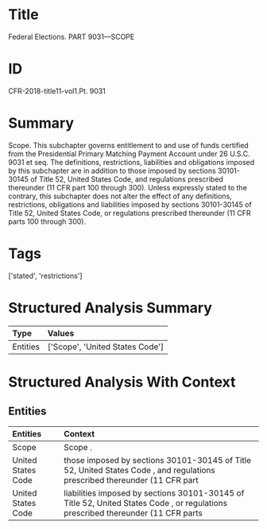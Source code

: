 # Title

 Federal Elections. PART 9031—SCOPE


# ID

 CFR-2018-title11-vol1.Pt. 9031


# Summary

Scope.
This subchapter governs entitlement to and use of funds certified from the Presidential Primary Matching Payment Account under 26 U.S.C. 9031 et seq.
The definitions, restrictions, liabilities and obligations imposed by this subchapter are in addition to those imposed by sections 30101-30145 of Title 52, United States Code, and regulations prescribed thereunder (11 CFR part 100 through 300).
Unless expressly stated to the contrary, this subchapter does not alter the effect of any definitions, restrictions, obligations and liabilities imposed by sections 30101-30145 of Title 52, United States Code, or regulations prescribed thereunder (11 CFR parts 100 through 300).


# Tags

['stated', 'restrictions']


# Structured Analysis Summary

| Type     | Values                          |
|:---------|:--------------------------------|
| Entities | ['Scope', 'United States Code'] |


# Structured Analysis With Context

 


## Entities

| Entities           | Context                                                                                                                          |
|:-------------------|:---------------------------------------------------------------------------------------------------------------------------------|
| Scope              | Scope .                                                                                                                          |
| United States Code | those imposed by sections 30101-30145 of Title 52, United States Code , and regulations prescribed thereunder (11 CFR part       |
| United States Code | liabilities imposed by sections 30101-30145 of Title 52, United States Code , or regulations prescribed thereunder (11 CFR parts |


